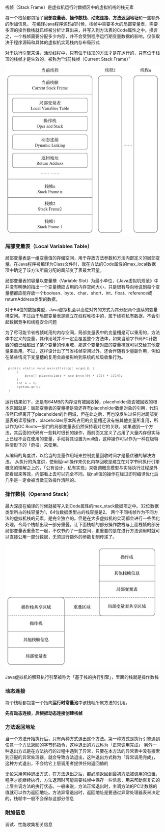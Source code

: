 栈帧（Stack Frame）是虚拟机运行时数据区中的虚拟机栈的栈元素

每一个栈帧都包括了**局部变量表、操作数栈、动态连接、方法返回地址**和一些额外的附加信息。
在编译Java程序源码的时候，栈帧中需要多大的局部变量表，需要多深的操作数栈就已经被分析计算出来，并写入到方法表的Code属性之中。换言之，一个栈帧需要分配多少内存，并不会受到程序运行期变量数据的影响，仅仅取决于程序源码和具体的虚拟机实现栈内存布局形式

对于执行引擎来讲，活动线程中，只有位于栈顶的方法才是在运行的，只有位于栈顶的栈帧才是生效的，被称为“当前栈帧（Current Stack Frame）”

![image-20210818224902318](./栈帧.png)

### 局部变量表（Local Variables Table）

局部变量表是一组变量值的存储空间，用于存放方法参数和方法内部定义的局部变量。在Java程序被编译为Class文件时，就在方法的Code属性的max_local数据项中确定了该方法所需分配的局部变了表最大容量。

局部变量表的容量以变量槽（Variable Slot）为最小单位，《Java虚拟机规范》中并没有明确的指出一个变量槽应占用的内存空间大小，只是很有导向地说到每个变量槽都应能存放一个boolean、byte、char、short、int、float、reference或returnAddress类型的数据，

对于64位的数据类型，Java虚拟机会以高位对齐的方式为其分配两个连续的变量槽空间。不过由于局部变量表是建立在线程堆栈中的，属于线程私有数据，不会引起数据竞争和线程安全问题

为了尽可能节省栈帧耗用的内存空间，局部变量表中的变量槽是可以重用的，方法体中定义的变量，其作用域并不一定会覆盖整个方法体，如果当前字节码PC计数器的值已经超出了某个变量的作用域，那这个变量对应的变量槽就可以交给其他变量来重用。不过，这样设计出了节省栈帧空间以外，还会伴随有少量副作用，例如在某些情况下变量槽的复用会直接影响到系统的垃圾收集行为。

![image-20210821102357463](./栈帧公用.png)

运行结果如下，还是有64MB的内存没有被回收掉，placeholder能否被回收的根本原因就是：局部变量表的变量槽是否还存有placeholder数组对象的引用，代码虽然已经离开了placeholder的作用域，但在此之后，再也没发生过任何对局部变量表的读写操作，placeholder原本所占用的变量槽还没有被其他变量所复用，所以作为GC Roots一部门的局部变量表仍然保持着对它的关联。如果遇到一个方法，其后面的代码有一些耗时很长的操作，而前面又定义了占用了大量内存但实际上已经不会在使用的变量，手动将其设置为null值，这种操作可以作为一种在极特殊情形下的「奇技」来使用。

从编码的角度讲，以恰当的变量作用域来控制变量回收时间才是最优雅的解决方法。
从执行的角度讲，使用赋null操作来优化内存回收是建立在对字节码执行引擎概念的理解之上的，「公有设计，私有实现」来强调概念模型与实际执行过程是外部看起来等效，内部看上去可以完全不同。赋null值的操作在经过即时编译优化后几乎是一定会被当做无效操作清除的。

### 操作数栈（Operand Stack）

最大深度在编译的时候就被写入到Code属性的max_stack数据项之中。32位数据类型所占的栈容量为1，64位数据类型占的栈容量是2。
两个不同栈帧作为不同方法的虚拟机栈的元素，是完全独立的。但是在大多虚拟机的实现都会进行一些优化处理，令两个栈帧出现一部分重叠。让下面栈帧的部分操作数栈与上面栈帧的部分局部变量表重叠在一起，不仅节约了一些空间，更重要的是在进行方法调用时就可以直接公用一部分数据，无须进行额外的参数复制传递了。

![image-20210821110049371](./两个栈帧之间数据共享.png)



Java虚拟机的解释执行引擎被称为「基于栈的执行引擎」，里面的栈就是操作数栈

### 动态连接

每个栈帧都包含一个指向**运行时常量池**中该栈帧所属方法的引用。

**先有动态连接，后根据动态连接创建栈帧**

### 方法返回地址

当一个方法开始执行后，只有两种方式退出这个方法。第一种方式是执行引擎遇到任意一个方法返回的字节码指令，这种退出的方式称为「正常调用完成」
另外一种退出方式是在方法执行的过程中遇到了异常，只要在本方法的异常表中没有搜索到匹配的异常处理器，就会导致方法退出，这种退出方式称为「异常调用完成」，这种方式退出，不会给它上层调用者提供任何返回值的

无论采用何种退出方式，在方法退出之后，都必须返回到最初方法被调用的位置，程序才能继续执行，方法返回时可能需要栈帧中保存一些信息，用来帮助恢复它的上层主调方法的执行状态。一般来说，方法正常退出时，主调方法的PC计数器的值就可以作为返回地址。方法异常退出时，返回地址是要通过异常处理器表来决定的，栈帧中一般不会保存这部分信息

### 附加信息

调试、性能收集相关信息
